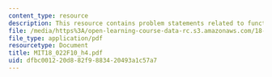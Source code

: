 ```yaml
---
content_type: resource
description: This resource contains problem statements related to functions.
file: /media/https%3A/open-learning-course-data-rc.s3.amazonaws.com/18-022-calculus-of-several-variables-fall-2010/dfbc001220d882f9883420493a1c57a7_MIT18_022F10_h4.pdf
file_type: application/pdf
resourcetype: Document
title: MIT18_022F10_h4.pdf
uid: dfbc0012-20d8-82f9-8834-20493a1c57a7
---
```

